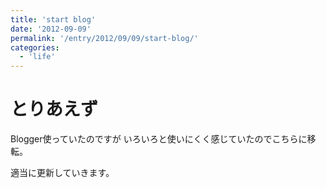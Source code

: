 ```yaml
---
title: 'start blog'
date: '2012-09-09'
permalink: '/entry/2012/09/09/start-blog/'
categories:
  - 'life'
---
```


# とりあえず

Blogger使っていたのですが
いろいろと使いにくく感じていたのでこちらに移転。

適当に更新していきます。
